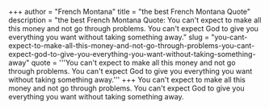 +++
author = "French Montana"
title = "the best French Montana Quote"
description = "the best French Montana Quote: You can't expect to make all this money and not go through problems. You can't expect God to give you everything you want without taking something away."
slug = "you-cant-expect-to-make-all-this-money-and-not-go-through-problems-you-cant-expect-god-to-give-you-everything-you-want-without-taking-something-away"
quote = '''You can't expect to make all this money and not go through problems. You can't expect God to give you everything you want without taking something away.'''
+++
You can't expect to make all this money and not go through problems. You can't expect God to give you everything you want without taking something away.
